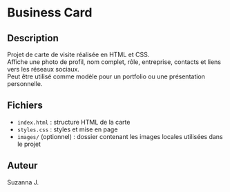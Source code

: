# Business Card

## Description
Projet de carte de visite réalisée en HTML et CSS.  
Affiche une photo de profil, nom complet, rôle, entreprise, contacts et liens vers les réseaux sociaux.  
Peut être utilisé comme modèle pour un portfolio ou une présentation personnelle.

## Fichiers
- `index.html` : structure HTML de la carte  
- `styles.css` : styles et mise en page  
- `images/` (optionnel) : dossier contenant les images locales utilisées dans le projet

## Auteur
Suzanna J.
